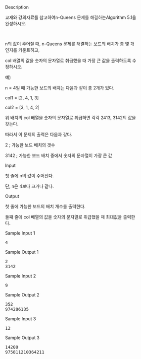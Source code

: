 <div class="ivu-card-body" style="padding: 40px;">  <div class="panel-body"> <div data-v-6e5e6c6e="" id="problem-content" class="markdown-body"><p data-v-6e5e6c6e="" class="title">Description</p> <p data-v-6e5e6c6e="" class="content"><p>교재와 강의자료를 참고하여<span style="color: rgb(51, 51, 51);">n-Queens 문제를 해결하는</span>Algorithm 5.1을 완성하시오.</p><p><br></p><p>n의 값이 주어질 때, n-Queens 문제를 해결하는 보드의 배치가 총 몇 개인지를 카운트하고,</p><p>col 배열의 값을 숫자의 문자열로 취급했을 때 가장 큰 값을 출력하도록 수정하시오.</p><p>예)</p><p>n = 4일 때 가능한 보드의 배치는 다음과 같이 총 2개가 있다.</p><p>col1 = [2, 4, 1, 3]</p><p>col2 = [3, 1, 4, 2]</p><p>위 배치의 col 배열을 숫자의 문자열로 취급하면 각각 2413, 3142의 값을 갖는다.</p><p>따라서 이 문제의 출력은 다음과 같다.</p><p>2 ; 가능한 보드 배치의 갯수</p><p>3142 ; 가능한 보드 배치 중에서 숫자의 문자열이 가장 큰 값</p></p> <p data-v-6e5e6c6e="" class="title">Input <!----></p> <p data-v-6e5e6c6e="" class="content"><p>첫 줄에 n의 값이 주어진다.</p><p>단, n은 4보다 크거나 같다.</p></p> <p data-v-6e5e6c6e="" class="title">Output <!----></p> <p data-v-6e5e6c6e="" class="content"><p>첫 줄에 가능한 보드의 배치 개수를 출력한다.</p><p>둘째 줄에 col 배열의 값을 숫자의 문자열로 취급했을 때 최대값을 출력한다.</p></p>  <div data-v-6e5e6c6e=""><div data-v-6e5e6c6e="" class="flex-container sample"><div data-v-6e5e6c6e="" class="sample-input"><p data-v-6e5e6c6e="" class="title">Sample Input 1
                <a data-v-6e5e6c6e="" class="copy"><i data-v-6e5e6c6e="" class="ivu-icon ivu-icon-clipboard"></i></a></p> <pre data-v-6e5e6c6e="">4</pre></div> <div data-v-6e5e6c6e="" class="sample-output"><p data-v-6e5e6c6e="" class="title">Sample Output 1</p> <pre data-v-6e5e6c6e="">2
3142</pre></div></div></div><div data-v-6e5e6c6e=""><div data-v-6e5e6c6e="" class="flex-container sample"><div data-v-6e5e6c6e="" class="sample-input"><p data-v-6e5e6c6e="" class="title">Sample Input 2
                <a data-v-6e5e6c6e="" class="copy"><i data-v-6e5e6c6e="" class="ivu-icon ivu-icon-clipboard"></i></a></p> <pre data-v-6e5e6c6e="">9</pre></div> <div data-v-6e5e6c6e="" class="sample-output"><p data-v-6e5e6c6e="" class="title">Sample Output 2</p> <pre data-v-6e5e6c6e="">352
974286135</pre></div></div></div><div data-v-6e5e6c6e=""><div data-v-6e5e6c6e="" class="flex-container sample"><div data-v-6e5e6c6e="" class="sample-input"><p data-v-6e5e6c6e="" class="title">Sample Input 3
                <a data-v-6e5e6c6e="" class="copy"><i data-v-6e5e6c6e="" class="ivu-icon ivu-icon-clipboard"></i></a></p> <pre data-v-6e5e6c6e="">12</pre></div> <div data-v-6e5e6c6e="" class="sample-output"><p data-v-6e5e6c6e="" class="title">Sample Output 3</p> <pre data-v-6e5e6c6e="">14200
975811210364211</pre></div></div></div> <!----> <!----></div></div></div>
